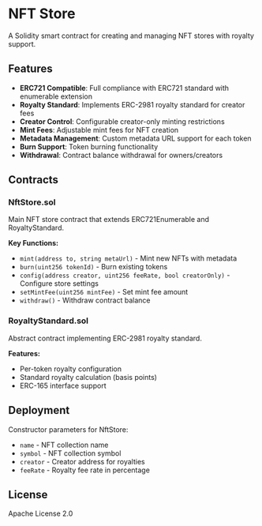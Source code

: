 # NFT Store

A Solidity smart contract for creating and managing NFT stores with royalty support.

## Features

- **ERC721 Compatible**: Full compliance with ERC721 standard with enumerable extension
- **Royalty Standard**: Implements ERC-2981 royalty standard for creator fees
- **Creator Control**: Configurable creator-only minting restrictions
- **Mint Fees**: Adjustable mint fees for NFT creation
- **Metadata Management**: Custom metadata URL support for each token
- **Burn Support**: Token burning functionality
- **Withdrawal**: Contract balance withdrawal for owners/creators

## Contracts

### NftStore.sol
Main NFT store contract that extends ERC721Enumerable and RoyaltyStandard.

**Key Functions:**
- `mint(address to, string metaUrl)` - Mint new NFTs with metadata
- `burn(uint256 tokenId)` - Burn existing tokens
- `config(address creator, uint256 feeRate, bool creatorOnly)` - Configure store settings
- `setMintFee(uint256 mintFee)` - Set mint fee amount
- `withdraw()` - Withdraw contract balance

### RoyaltyStandard.sol
Abstract contract implementing ERC-2981 royalty standard.

**Features:**
- Per-token royalty configuration
- Standard royalty calculation (basis points)
- ERC-165 interface support

## Deployment

Constructor parameters for NftStore:
- `name` - NFT collection name
- `symbol` - NFT collection symbol  
- `creator` - Creator address for royalties
- `feeRate` - Royalty fee rate in percentage

## License

Apache License 2.0